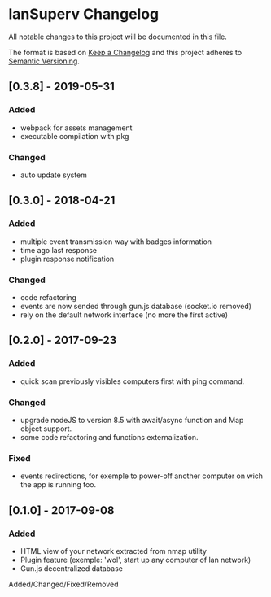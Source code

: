 # lanSuperv Changelog
All notable changes to this project will be documented in this file.

The format is based on [Keep a Changelog](http://keepachangelog.com/en/1.0.0/)
and this project adheres to [Semantic Versioning](http://semver.org/spec/v2.0.0.html).


## [0.3.8] - 2019-05-31
### Added
- webpack for assets management
- executable compilation with pkg
### Changed
- auto update system

## [0.3.0] - 2018-04-21
### Added
- multiple event transmission way with badges information
- time ago last response 
- plugin response notification
### Changed
- code refactoring
- events are now sended through gun.js database (socket.io removed)
- rely on the default network interface (no more the first active)


## [0.2.0] - 2017-09-23
### Added
- quick scan previously visibles computers first with ping command.
### Changed
- upgrade nodeJS to version 8.5 with await/async function and Map object support.
- some code refactoring and functions externalization.
### Fixed
- events redirections, for exemple to power-off another computer on wich the app is running too.


## [0.1.0] - 2017-09-08
### Added
- HTML view of your network extracted from nmap utility
- Plugin feature (exemple: 'wol', start up any computer of lan network)
- Gun.js decentralized database


Added/Changed/Fixed/Removed